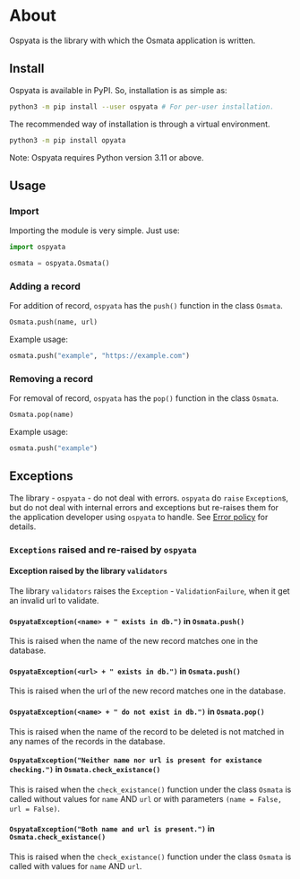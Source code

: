 # About

Ospyata is the library with which the Osmata application is written.

## Install

Ospyata is available in PyPI. So, installation is as simple as:

```bash
python3 -m pip install --user ospyata # For per-user installation.
```

The recommended way of installation is through a virtual environment. 

```bash
python3 -m pip install opyata
```

Note: Ospyata requires Python version 3.11 or above.

## Usage

### Import

Importing the module is very simple. Just use:

```python
import ospyata

osmata = ospyata.Osmata()
```

### Adding a record

For addition of record, `ospyata` has the `push()` function in the class `Osmata`.

```py
Osmata.push(name, url)
```

Example usage:

```python
osmata.push("example", "https://example.com")
```

### Removing a record

For removal of record, `ospyata` has the `pop()` function in the class `Osmata`.

```py
Osmata.pop(name)
```

Example usage:

```python
osmata.push("example")
```

## Exceptions

The library - `ospyata` - do not deal with errors. `ospyata` do `raise` `Exception`s, but do not deal with internal errors and exceptions but re-raises them for the application developer using `ospyata` to handle. See [Error policy](Error_policy.md) for details.

### `Exceptions` raised and re-raised by `ospyata`


#### Exception raised by the library `validators`

The library `validators` raises the `Exception` - `ValidationFailure`, when it get an invalid url to validate.

#### `OspyataException(<name> + " exists in db.")` in `Osmata.push()`

This is raised when the name of the new record matches one in the database.

#### `OspyataException(<url> + " exists in db.")` in `Osmata.push()`

This is raised when the url of the new record matches one in the database.

#### `OspyataException(<name> + " do not exist in db.")` in `Osmata.pop()`

This is raised when the name of the record to be deleted is not matched in any names of the records in the database.

#### `OspyataException("Neither name nor url is present for existance checking.")` in `Osmata.check_existance()`

This is raised when the `check_existance()` function under the class `Osmata` is called without values for `name` AND `url` or with parameters `(name = False, url = False)`.

#### `OspyataException("Both name and url is present.")` in `Osmata.check_existance()`

This is raised when the `check_existance()` function under the class `Osmata` is called with values for `name` AND `url`.

